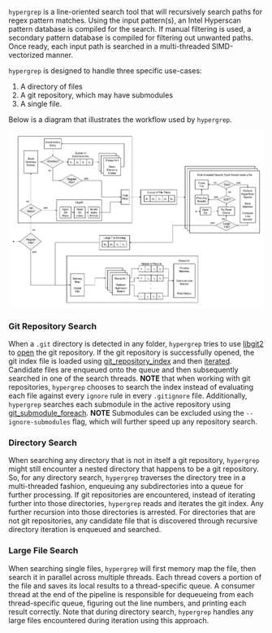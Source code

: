 `hypergrep` is a line-oriented search tool that will recursively search paths for regex pattern matches. Using the input pattern(s), an Intel Hyperscan pattern database is compiled for the search. If manual filtering is used, a secondary pattern database is compiled for filtering out unwanted paths. Once ready, each input path is searched in a multi-threaded SIMD-vectorized manner. 

`hypergrep` is designed to handle three specific use-cases:

1. A directory of files
2. A git repository, which may have submodules
3. A single file.

Below is a diagram that illustrates the workflow used by `hypergrep`.

![Workflow](doc/workflow.png)

### Git Repository Search

When a `.git` directory is detected in any folder, `hypergrep` tries to use [libgit2](https://libgit2.org/libgit2/#HEAD) to [open](https://libgit2.org/libgit2/#HEAD/group/repository/git_repository_open) the git repository. If the git repository is successfully opened, the git index file is loaded using [git_repository_index](https://libgit2.org/libgit2/#HEAD/group/repository/git_repository_index) and then [iterated](https://libgit2.org/libgit2/#HEAD/group/index/git_index_iterator_next). Candidate files are enqueued onto the queue and then subsequently searched in one of the search threads. **NOTE** that when working with git repositories, `hypergrep` chooses to search the index instead of evaluating each file against every `ignore` rule in every `.gitignore` file. Additionally, `hypergrep` searches each submodule in the active repository using [git_submodule_foreach](https://libgit2.org/libgit2/#HEAD/group/submodule/git_submodule_foreach). **NOTE** Submodules can be excluded using the  `--ignore-submodules` flag, which will further speed up any repository search.

### Directory Search

When searching any directory that is not in itself a git repository, `hypergrep` might still encounter a nested directory that happens to be a git repository. So, for any directory search, `hypergrep` traverses the directory tree in a multi-threaded fashion, enqueuing any subdirectories into a queue for further processing. If git repositories are encountered, instead of iterating further into those directories, `hypergrep` reads and iterates the git index. Any further recursion into those directories is arrested. For directories that are not git repositories, any candidate file that is discovered through recursive directory iteration is enqueued and searched.

### Large File Search

When searching single files, `hypergrep` will first memory map the file, then search it in parallel across multiple threads. Each thread covers a portion of the file and saves its local results to a thread-specific queue. A consumer thread at the end of the pipeline is responsible for dequeueing from each thread-specific queue, figuring out the line numbers, and printing each result correctly. Note that during directory search, `hypergrep` handles any large files encountered during iteration using this approach.
